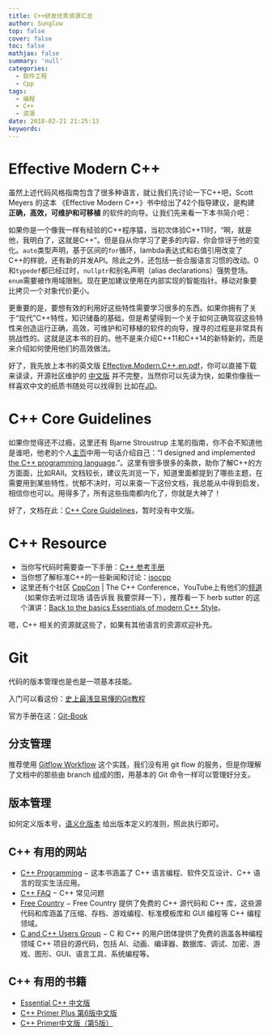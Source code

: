 ```yaml
---
title: C++研发优秀资源汇总
author: Sunglow
top: false
cover: false
toc: false
mathjax: false
summary: 'null'
categories:
  - 软件工程
  - Cpp
tags:
  - 编程
  - C++
  - 资源
date: 2018-02-21 21:25:13
keywords:
---
```


# Effective Modern C++

虽然上述代码风格指南包含了很多种语言，就让我们先讨论一下C++吧，Scott Meyers 的这本 《Effective Modern C++》书中给出了42个指导建议，是构建 **正确，高效，可维护和可移植** 的软件的向导。让我们先来看一下本书简介吧：

如果你是一个像我一样有经验的C++程序猿，当初次体验C++11时，“啊，就是他，我明白了，这就是C++”。但是自从你学习了更多的内容，你会惊讶于他的变化。`auto`类型声明，基于区间的`for`循环，lambda表达式和右值引用改变了C++的样貌，还有新的并发API。除此之外，还包括一些合服语言习惯的改动。0和`typedef`都已经过时，`nullptr`和别名声明（alias declarations）强势登场。`enum`需要被作用域限制。现在更加建议使用在内部实现的智能指针。移动对象要比拷贝一个对象代价更小。

更重要的是，要想有效的利用好这些特性需要学习很多的东西。如果你拥有了关于“现代”C++特性，知识储备的基础，但是希望得到一个关于如何正确驾驭这些特性来创造运行正确，高效，可维护和可移植的软件的向导，搜寻的过程是非常具有挑战性的。这就是这本书的目的。他不是来介绍C++11和C++14的新特新的，而是来介绍如何使用他们的高效做法。

好了，我先放上本书的英文版 [Effective.Modern.C++.en.pdf](https://confluence.deepglint.com/download/attachments/4917465/Effective.Modern.C%2B%2B.en.pdf?version=1&modificationDate=1548694750910&api=v2)，你可以直接下载来读读，开源社区维护的 [中文版](https://vivym.gitbooks.io/effective-modern-cpp-zh/) 并不完整，当然你可以先读为快，如果你像我一样喜欢中文的纸质书随处可以找得到 比如在[JD](https://item.jd.com/12348026.html)。

# C++ Core Guidelines

如果你觉得还不过瘾，这里还有 Bjarne Stroustrup 主笔的指南，你不会不知道他是谁吧，他老的个人[主页](http://www.stroustrup.com/)中用一句话介绍自己：“I designed and implemented [the C++ programming language](http://www.stroustrup.com/C++.html).”。这里有很多很多的条款，助你了解C++的方方面面，比如RAII。文档较长，建议先浏览一下，知道里面都提到了哪些主题，在需要用到某些特性，忧郁不决时，可以来查一下这份文档，我总能从中得到启发，相信你也可以。用得多了，所有这些指南都内化了，你就是大神了！

好了，文档在此：[C++ Core Guidelines](http://isocpp.github.io/CppCoreGuidelines/CppCoreGuidelines)，暂时没有中文版。

# C++ Resource

- 当你写代码时需要查一下手册：[C++ 参考手册](https://zh.cppreference.com/w/cpp)
- 当你想了解标准C++的一些新闻和讨论：[isocpp](https://isocpp.org/)
- 这里还有个社区 [CppCon](https://cppcon.org/) | The C++ Conference，YouTube上有他们的[频道](https://www.youtube.com/user/CppCon)（如果你去听过现场 请告诉我 我要崇拜一下），推荐看一下 herb sutter 的这个演讲：[Back to the basics Essentials of modern C++ Style](https://sec.ch9.ms/ch9/bb5e/39551fa0-5ae1-4eb5-a640-b11d94d6bb5e/CPPBasicsSutter_mid.mp4)。

嗯，C++ 相关的资源就这些了，如果有其他语言的资源欢迎补充。

# Git

代码的版本管理也是也是一项基本技能。

入门可以看这份：[史上最浅显易懂的Git教程](https://www.liaoxuefeng.com/wiki/0013739516305929606dd18361248578c67b8067c8c017b000)

官方手册在这：[Git-Book](https://git-scm.com/book/zh)

## 分支管理

推荐使用 [Gitflow Workflow](https://www.atlassian.com/git/tutorials/comparing-workflows/gitflow-workflow) 这个实践，我们没有用 git flow 的服务，但是你理解了文档中的那些由 branch 组成的图，用基本的 Git 命令一样可以管理好分支。

## 版本管理

如何定义版本号，[语义化版本](https://semver.org/lang/zh-CN/) 给出版本定义的准则，照此执行即可。





## C++ 有用的网站

- [C++ Programming](http://en.wikibooks.org/wiki/C++_Programming) − 这本书涵盖了 C++ 语言编程、软件交互设计、C++ 语言的现实生活应用。
- [C++ FAQ](http://www.sunistudio.com/cppfaq/) − C++ 常见问题
- [Free Country](http://www.thefreecountry.com/sourcecode/cpp.shtml) − Free Country 提供了免费的 C++ 源代码和 C++ 库，这些源代码和库涵盖了压缩、存档、游戏编程、标准模板库和 GUI 编程等 C++ 编程领域。
- [C and C++ Users Group](http://www.hal9k.com/cug/) − C 和 C++ 的用户团体提供了免费的涵盖各种编程领域 C++ 项目的源代码，包括 AI、动画、编译器、数据库、调试、加密、游戏、图形、GUI、语言工具、系统编程等。

## C++ 有用的书籍

- [Essential C++ 中文版](https://s.click.taobao.com/t?e=m%3D2%26s%3DLi0UXGZauMYcQipKwQzePOeEDrYVVa64K7Vc7tFgwiHjf2vlNIV67mvQw%2F0oWRxq5ZnjZiNpIZZ0SY1KVGTulTasDm8dtc1PiCkt1wuc0S8%2Bah%2FIOB5zRCm8dRJ%2FXdaZlrfKbc84rldzLweBEW94KuMnnFiZU89RomfkDJRs%2BhU%3D&pvid=10_120.41.149.90_561_1523089225734)
- [C++ Primer Plus 第6版中文版](https://s.click.taobao.com/t?e=m%3D2%26s%3D%2BDvqYICl6aocQipKwQzePOeEDrYVVa64K7Vc7tFgwiHjf2vlNIV67q6E28vpGaYdLzKPa%2Ff2nu90SY1KVGTulTasDm8dtc1PiCkt1wuc0S8%2Bah%2FIOB5zRCm8dRJ%2FXdaZlrfKbc84rle6JxiC6MKPJOzhr6zettVqxiXvDf8DaRs%3D&pvid=10_120.41.149.90_1177_1523091524310)
- [C++ Primer中文版（第5版）](https://s.click.taobao.com/t?e=m%3D2%26s%3DfYVpIxJTkKEcQipKwQzePOeEDrYVVa64K7Vc7tFgwiHjf2vlNIV67kgvHK4EZ15Ylg6AtVBcXjx0SY1KVGTulTasDm8dtc1PiCkt1wuc0S8%2Bah%2FIOB5zRCm8dRJ%2FXdaZlrfKbc84rlecMDxhX1VqrwoUWrUV%2FQF3omfkDJRs%2BhU%3D&pvid=10_120.41.149.90_2020_1523090203718)